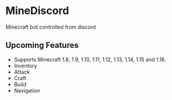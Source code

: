 # MineDiscord

Minecraft bot controlled from discord

## Upcoming Features

- Supports Minecraft 1.8, 1.9, 1.10, 1.11, 1.12, 1.13, 1.14, 1.15 and 1.16.
- Inventory
- Attack
- Craft
- Build
- Navigation

